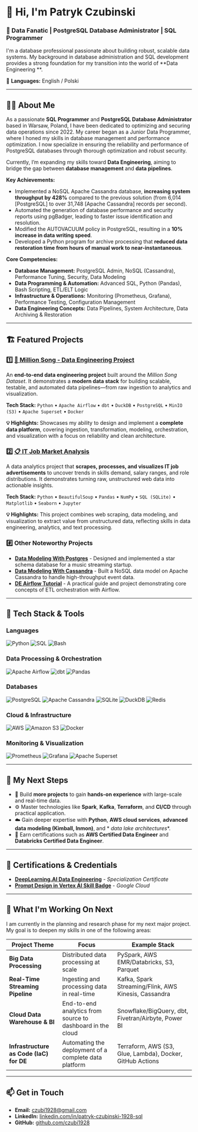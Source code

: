 <!-- 
Hi, I'm Patryk! This is the README for my GitHub profile.
My goal is to transition from my current role as a DBA/SQL Programmer into a Data Engineer position.
This profile highlights my database expertise and showcases my new data engineering projects and skills.
-->

# 👋 Hi, I'm Patryk Czubinski

### 🚀 Data Fanatic | PostgreSQL Database Administrator | SQL Programmer

I'm a database professional passionate about building robust, scalable data systems. My background in database
administration and SQL development provides a strong foundation for my transition into the world of **Data Engineering
**.

💬 **Languages:** English / Polski

---

## 👨‍💻 About Me

As a passionate **SQL Programmer** and **PostgreSQL Database Administrator** based in Warsaw, Poland, I have been
dedicated to optimizing and securing data operations since 2022. My career began as a Junior Data Programmer, where I
honed my skills in database management and performance optimization. I now specialize in ensuring the reliability and
performance of PostgreSQL databases through thorough optimization and robust security.

Currently, I’m expanding my skills toward **Data Engineering**, aiming to bridge the gap between **database management**
and **data pipelines**.

**Key Achievements:**

- Implemented a NoSQL Apache Cassandra database, **increasing system throughput by 428%** compared to the previous
  solution (from 6,014 [PostgreSQL] to over 31,748 [Apache Cassandra] records per second).
- Automated the generation of database performance and security reports using pgBadger, leading to faster issue
  identification and resolution.
- Modified the AUTOVACUUM policy in PostgreSQL, resulting in a **10% increase in data writing speed**.
- Developed a Python program for archive processing that **reduced data restoration time from hours of manual work to
  near-instantaneous**.

**Core Competencies:**

* **Database Management:** PostgreSQL Admin, NoSQL (Cassandra), Performance Tuning, Security, Data Modeling
* **Data Programming & Automation:** Advanced SQL, Python (Pandas), Bash Scripting, ETL/ELT Logic
* **Infrastructure & Operations:** Monitoring (Prometheus, Grafana), Performance Testing, Configuration Management
* **Data Engineering Concepts:** Data Pipelines, System Architecture, Data Archiving & Restoration

---

## 🏗️ Featured Projects

### 1️⃣ [🎵 Million Song - Data Engineering Project](https://github.com/czubi1928/million_song_project)

An **end-to-end data engineering project** built around the *Million Song Dataset*. It demonstrates a **modern data
stack** for building scalable, testable, and automated data pipelines—from raw ingestion to analytics and visualization.

**Tech Stack:** `Python` • `Apache Airflow` • `dbt` • `DuckDB` • `PostgreSQL` • `MinIO (S3)` • `Apache Superset` •
`Docker`

**💡 Highlights:** Showcases my ability to design and implement a **complete data platform**, covering ingestion,
transformation, modeling, orchestration, and visualization with a focus on reliability and clean architecture.

### 2️⃣ [📋 IT Job Market Analysis](https://github.com/czubi1928/analyzing_job_offers)

A data analytics project that **scrapes, processes, and visualizes IT job advertisements** to uncover trends in skills
demand, salary ranges, and role distributions. It demonstrates turning raw, unstructured web data into actionable
insights.

**Tech Stack:** `Python` • `BeautifulSoup` • `Pandas` • `NumPy` • `SQL (SQLite)` • `Matplotlib` • `Seaborn` • `Jupyter`

**💡 Highlights:** This project combines web scraping, data modeling, and visualization to extract value from
unstructured data, reflecting skills in data engineering, analytics, and text processing.

### #️⃣ Other Noteworthy Projects

- **[Data Modeling With Postgres](https://github.com/czubi1928/data_modeling_with_postgres)** - Designed and implemented
  a star schema database for a music streaming startup.
- **[Data Modeling With Cassandra](https://github.com/czubi1928/data_modeling_with_cassandra)** - Built a NoSQL data
  model on Apache Cassandra to handle high-throughput event data.
- **[DE Airflow Tutorial](https://github.com/czubi1928/de_airflow_tutorial)** - A practical guide and project
  demonstrating core concepts of ETL orchestration with Airflow.

---

## 🧰 Tech Stack & Tools

### Languages

![Python](https://img.shields.io/badge/Python-3776AB?style=for-the-badge&logo=python&logoColor=white)
![SQL](https://img.shields.io/badge/SQL-025E8C?style=for-the-badge&logo=postgresql&logoColor=white)
![Bash](https://img.shields.io/badge/Bash-4EAA25?style=for-the-badge&logo=gnubash&logoColor=white)

### Data Processing & Orchestration

![Apache Airflow](https://img.shields.io/badge/Apache%20Airflow-017CEE?style=for-the-badge&logo=Apache%20Airflow&logoColor=white)
![dbt](https://img.shields.io/badge/dbt-FF694B?style=for-the-badge&logo=dbt&logoColor=white)
![Pandas](https://img.shields.io/badge/Pandas-150458?style=for-the-badge&logo=pandas&logoColor=white)

### Databases

![PostgreSQL](https://img.shields.io/badge/PostgreSQL-316192?style=for-the-badge&logo=postgresql&logoColor=white)
![Apache Cassandra](https://img.shields.io/badge/Apache%20Cassandra-1287B1?style=for-the-badge&logo=apache%20cassandra&logoColor=white)
![SQLite](https://img.shields.io/badge/SQLite-003B57?style=for-the-badge&logo=sqlite&logoColor=white)
![DuckDB](https://img.shields.io/badge/DuckDB-FFF000?style=for-the-badge&logo=duckdb&logoColor=black)
![Redis](https://img.shields.io/badge/Redis-DC382D?style=for-the-badge&logo=redis&logoColor=white)

### Cloud & Infrastructure

![AWS](https://img.shields.io/badge/AWS-232F3E?style=for-the-badge&logo=amazon-aws&logoColor=white)
![Amazon S3](https://img.shields.io/badge/Amazon%20S3-569A31?style=for-the-badge&logo=amazon-s3&logoColor=white)
![Docker](https://img.shields.io/badge/Docker-2496ED?style=for-the-badge&logo=docker&logoColor=white)

### Monitoring & Visualization

![Prometheus](https://img.shields.io/badge/Prometheus-E6522C?style=for-the-badge&logo=prometheus&logoColor=white)
![Grafana](https://img.shields.io/badge/Grafana-F46800?style=for-the-badge&logo=grafana&logoColor=white)
![Apache Superset](https://img.shields.io/badge/Apache%20Superset-01A1A1?style=for-the-badge&logo=apache%20superset&logoColor=white)

---

## 🎯 My Next Steps

- 🧱 Build **more projects** to gain **hands-on experience** with large-scale and real-time data.
- ⚙️ Master technologies like **Spark**, **Kafka**, **Terraform**, and **CI/CD** through practical application.
- ☁️ Gain deeper expertise with **Python**, **AWS cloud services**, **advanced data modeling (Kimball, Inmon)**, and *
  *data lake architectures**.
- 📘 Earn certifications such as **AWS Certified Data Engineer** and **Databricks Certified Data Engineer**.

---

## 🏅 Certifications & Credentials

- **[DeepLearning.AI Data Engineering](https://coursera.org/share/a7bfee985ac679659955f1c63be96c77)** - *Specialization Certificate*
- **[Prompt Design in Vertex AI Skill Badge](https://www.credly.com/badges/25d87922-1fe8-40d4-806d-0796f0ef0b86/linked_in_profile)** - *Google Cloud*

---

## 🌱 What I'm Working On Next

I am currently in the planning and research phase for my next major project. My goal is to deepen my skills in one of
the following areas:

| Project Theme                           | Focus                                                      | Example Stack                                             |
|-----------------------------------------|------------------------------------------------------------|-----------------------------------------------------------|
| **Big Data Processing**                 | Distributed data processing at scale                       | PySpark, AWS EMR/Databricks, S3, Parquet                  |
| **Real-Time Streaming Pipeline**        | Ingesting and processing data in real-time                 | Kafka, Spark Streaming/Flink, AWS Kinesis, Cassandra      |
| **Cloud Data Warehouse & BI**           | End-to-end analytics from source to dashboard in the cloud | Snowflake/BigQuery, dbt, Fivetran/Airbyte, Power BI       |
| **Infrastructure as Code (IaC) for DE** | Automating the deployment of a complete data platform      | Terraform, AWS (S3, Glue, Lambda), Docker, GitHub Actions |

---

## 📫 Get in Touch

- **Email:** [czubi1928@gmail.com](mailto:czubi1928@gmail.com)
- **LinkedIn:** [linkedin.com/in/patryk-czubinski-1928-sql](https://linkedin.com/in/patryk-czubinski-1928-sql)
- **GitHub:** [github.com/czubi1928](https://github.com/czubi1928)